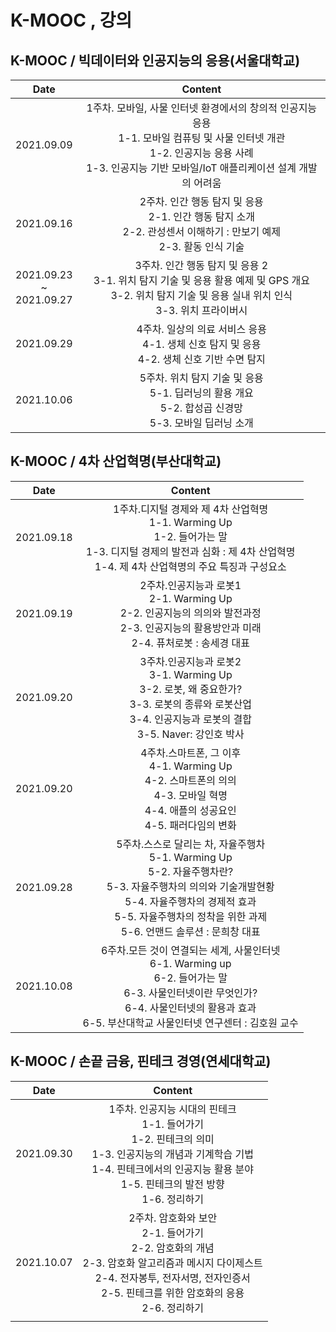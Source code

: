 # K-MOOC , 강의

## K-MOOC / 빅데이터와 인공지능의 응용(서울대학교)

|                  Date                   |                           Content                            |
| :-------------------------------------: | :----------------------------------------------------------: |
|               2021.09.09                | 1주차. 모바일, 사물 인터넷 환경에서의 창의적 인공지능 응용<br/>1-1. 모바일 컴퓨팅 및 사물 인터넷 개관<br/>1-2. 인공지능 응용 사례<br/>1-3. 인공지능 기반 모바일/IoT 애플리케이션 설계 개발의 어려움 |
|               2021.09.16                | 2주차. 인간 행동 탐지 및 응용<br>2-1. 인간 행동 탐지 소개<br>2-2. 관성센서 이해하기 : 만보기 예제<br>2-3. 활동 인식 기술 |
| 2021.09.23<br>          ~<br>2021.09.27 | 3주차. 인간 행동 탐지 및 응용 2<br>3-1. 위치 탐지 기술 및 응용 활용 예제 및 GPS 개요<br>3-2. 위치 탐지 기술 및 응용 실내 위치 인식<br>3-3. 위치 프라이버시 |
|               2021.09.29                | 4주차. 일상의 의료 서비스 응용<br>4-1. 생체 신호 탐지 및 응용<br>4-2. 생체 신호 기반 수면 탐지 |
|               2021.10.06                | 5주차. 위치 탐지 기술 및 응용<br>5-1. 딥러닝의 활용 개요<br>5-2. 합성곱 신경망<br>5-3. 모바일 딥러닝 소개 |

## K-MOOC / 4차 산업혁명(부산대학교)

|    Date    |                           Content                            |
| :--------: | :----------------------------------------------------------: |
| 2021.09.18 | 1주차.디지털 경제와 제 4차 산업혁명<br>1-1. Warming Up<br>1-2. 들어가는 말<br>1-3. 디지털 경제의 발전과 심화 : 제 4차 산업혁명<br>1-4. 제 4차 산업혁명의 주요 특징과 구성요소 |
| 2021.09.19 | 2주차.인공지능과 로봇1<br>2-1. Warming Up<br>2-2. 인공지능의 의의와 발전과정<br>2-3. 인공지능의 활용방안과 미래<br>2-4. 퓨처로봇 : 송세경 대표 |
| 2021.09.20 | 3주차.인공지능과 로봇2<br>3-1. Warming Up<br>3-2. 로봇, 왜 중요한가?<br>3-3. 로봇의 종류와 로봇산업<br>3-4. 인공지능과 로봇의 결합<br>3-5. Naver: 강인호 박사 |
| 2021.09.20 | 4주차.스마트폰, 그 이후<br>4-1. Warming Up<br>4-2. 스마트폰의 의의<br>4-3. 모바일 혁명<br>4-4. 애플의 성공요인<br>4-5. 패러다임의 변화 |
| 2021.09.28 | 5주차.스스로 달리는 차, 자율주행차<br>5-1. Warming Up<br>5-2. 자율주행차란?<br>5-3. 자율주행차의 의의와 기술개발현황<br>5-4. 자율주행차의 경제적 효과<br>5-5. 자율주행차의 정착을 위한 과제<br>5-6. 언맨드 솔루션 : 문희창 대표 |
| 2021.10.08 | 6주차.모든 것이 연결되는 세계, 사물인터넷<br>6-1. Warming up<br>6-2. 들어가는 말<br>6-3. 사물인터넷이란 무엇인가?<br>6-4. 사물인터넷의 활용과 효과<br>6-5. 부산대학교 사물인터넷 연구센터 : 김호원 교수 |

## K-MOOC / 손끝 금융, 핀테크 경영(연세대학교)

|    Date    |                           Content                            |
| :--------: | :----------------------------------------------------------: |
| 2021.09.30 | 1주차. 인공지능 시대의 핀테크<br>1-1. 들어가기<br>1-2. 핀테크의 의미<br>1-3. 인공지능의 개념과 기계학습 기법<br>1-4. 핀테크에서의 인공지능 활용 분야<br>1-5. 핀테크의 발전 방향<br>1-6. 정리하기 |
| 2021.10.07 | 2주차. 암호화와 보안<br>2-1. 들어가기<br>2-2. 암호화의 개념<br>2-3. 암호화 알고리즘과 메시지 다이제스트<br>2-4. 전자봉투, 전자서명, 전자인증서<br>2-5. 핀테크를 위한 암호화의 응용<br>2-6. 정리하기 |
|            |                                                              |

